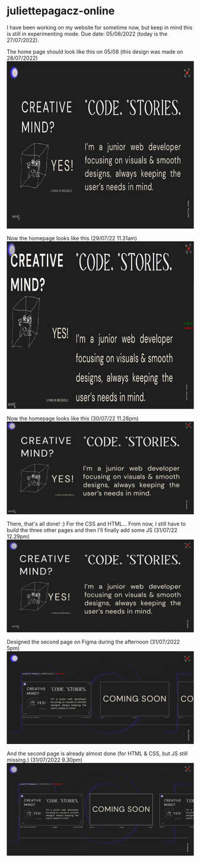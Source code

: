 # juliettepagacz-online

I have been working on my website for sometime now, but keep in mind this is still in experimenting mode.
Due date: 05/08/2022 (today is the 27/07/2022).

The home page should look like this on 05/08 (this design was made on 28/07/2022)
<img width="800" height="450" src="homepage_template_figma.png"></img>

Now the homepage looks like this (29/07/22 11.31am)
<img width="800" height="450" src="homepage_220729noon.png"></img>

Now the homepage looks like this (30/07/22 11.28pm)
<img src="homepage_220730evening.png"/>

There, that's all done! :) For the CSS and HTML... From now, I still have to build the three other pages and then I'll finally add some JS (31/07/22 12.29pm)
<img src="homepage_310729noon.png"/>

Designed the second page on Figma during the afternoon (31/07/2022 5pm)
<img src="firstPage_template_figma.png"/>

And the second page is already almost done (for HTML & CSS, but JS still missing.) (31/07/2022 9.30pm)
<img src="firstPage_31072022evening.png"/>